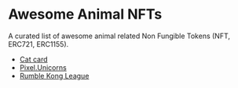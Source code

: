 # Awesome Animal NFTs

A curated list of awesome animal related Non Fungible Tokens (NFT, ERC721, ERC1155).

* [Cat card](https://opensea.io/collection/cat-card)
* [Pixel.Unicorns](https://opensea.io/collection/pixel-unicorns-)
* [Rumble Kong League](https://opensea.io/collection/rumble-kong-league)
